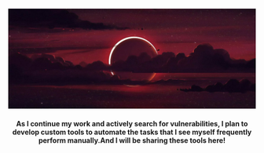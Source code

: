 ![Header](./background.jpg)
<h4 align="center">As I continue my work and actively search for vulnerabilities, I plan to develop custom tools to automate the tasks that I see myself frequently perform manually.And I will be sharing these tools here!</h4>
